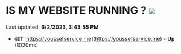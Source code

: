# IS MY WEBSITE RUNNING ? [![](https://img.shields.io/static/v1?label=Sponsor&message=%E2%9D%A4&logo=GitHub&color=%23fe8e86)](https://github.com/sponsors/<username>)

Last updated: **6/2/2023, 3:43:55 PM**

- `GET` [https://youssefservice.me](https://youssefservice.me) - **Up** (1020ms)
